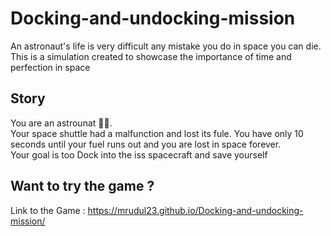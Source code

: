 # Docking-and-undocking-mission
An astronaut's life is very difficult any mistake you do in space you can die.<br>
This is a simulation created to showcase the importance of time and perfection in space

## Story
You are an astrounat 👨‍🚀.<br>
Your space shuttle had a malfunction and lost its fule. You have only 10 seconds until your fuel runs out and you are lost in space forever.<br>
Your goal is too Dock into the iss spacecraft and save yourself

## Want to try the game ? 
Link to the Game : https://mrudul23.github.io/Docking-and-undocking-mission/

